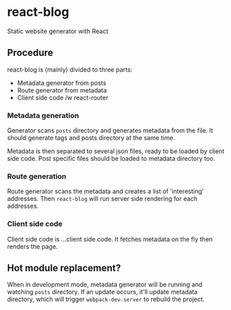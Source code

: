 # react-blog
Static website generator with React

## Procedure
react-blog is (mainly) divided to three parts:

- Metadata generator from posts
- Route generator from metadata
- Client side code /w react-router

### Metadata generation
Generator scans `posts` directory and generates metadata from the file. It
should generate tags and posts directory at the same time.

Metadata is then separated to several json files, ready to be loaded by
client side code. Post specific files should be loaded to metadata
directory too.

### Route generation
Route generator scans the metadata and creates a list of 'interesting'
addresses. Then `react-blog` will run server side rendering for each
addresses.

### Client side code
Client side code is ...client side code. It fetches metadata on the fly
then renders the page.

## Hot module replacement?
When in development mode, metadata generator will be running and watching
`posts` directory. If an update occurs, it'll update metadata directory,
which will trigger `webpack-dev-server` to rebuild the project.
